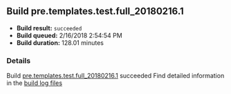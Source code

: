 ## Build pre.templates.test.full_20180216.1
- **Build result:** `succeeded`
- **Build queued:** 2/16/2018 2:54:54 PM
- **Build duration:** 128.01 minutes
### Details
Build [pre.templates.test.full_20180216.1](https://winappstudio.visualstudio.com/web/build.aspx?pcguid=a4ef43be-68ce-4195-a619-079b4d9834c2&builduri=vstfs%3a%2f%2f%2fBuild%2fBuild%2f25029) succeeded
Find detailed information in the [build log files](https://uwpctdiags.blob.core.windows.net/buildlogs/pre.templates.test.full_20180216.1_logs.zip)

